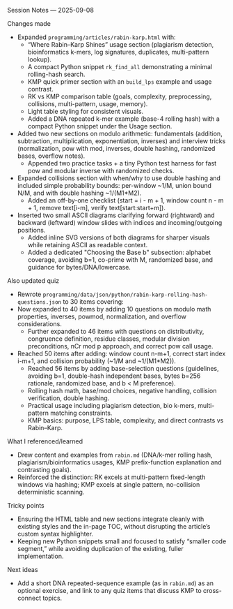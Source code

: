 Session Notes — 2025-09-08

Changes made
- Expanded `programming/articles/rabin-karp.html` with:
  - “Where Rabin–Karp Shines” usage section (plagiarism detection, bioinformatics k-mers, log signatures, duplicates, multi-pattern lookup).
  - A compact Python snippet `rk_find_all` demonstrating a minimal rolling-hash search.
  - KMP quick primer section with an `build_lps` example and usage contrast.
  - RK vs KMP comparison table (goals, complexity, preprocessing, collisions, multi-pattern, usage, memory).
  - Light table styling for consistent visuals.
  - Added a DNA repeated k-mer example (base-4 rolling hash) with a compact Python snippet under the Usage section.
- Added two new sections on modulo arithmetic: fundamentals (addition, subtraction, multiplication, exponentiation, inverses) and interview tricks (normalization, pow with mod, inverses, double hashing, randomized bases, overflow notes).
  - Appended two practice tasks + a tiny Python test harness for fast pow and modular inverse with randomized checks.
- Expanded collisions section with when/why to use double hashing and included simple probability bounds: per-window ~1/M, union bound N/M, and with double hashing ~1/(M1*M2).
  - Added an off-by-one checklist (start = i - m + 1, window count n - m + 1, remove text[i-m], verify text[start:start+m]).
- Inserted two small ASCII diagrams clarifying forward (rightward) and backward (leftward) window slides with indices and incoming/outgoing positions.
  - Added inline SVG versions of both diagrams for sharper visuals while retaining ASCII as readable context.
  - Added a dedicated "Choosing the Base b" subsection: alphabet coverage, avoiding b=1, co-prime with M, randomized base, and guidance for bytes/DNA/lowercase.

Also updated quiz
- Rewrote `programming/data/json/python/rabin-karp-rolling-hash-questions.json` to 30 items covering:
- Now expanded to 40 items by adding 10 questions on modulo math properties, inverses, powmod, normalization, and overflow considerations.
  - Further expanded to 46 items with questions on distributivity, congruence definition, residue classes, modular division preconditions, nCr mod p approach, and correct pow call usage.
- Reached 50 items after adding: window count n-m+1, correct start index i-m+1, and collision probability (~1/M and ~1/(M1*M2)).
  - Reached 56 items by adding base-selection questions (guidelines, avoiding b=1, double-hash independent bases, bytes b=256 rationale, randomized base, and b < M preference).
  - Rolling hash math, base/mod choices, negative handling, collision verification, double hashing.
  - Practical usage including plagiarism detection, bio k-mers, multi-pattern matching constraints.
  - KMP basics: purpose, LPS table, complexity, and direct contrasts vs Rabin–Karp.

What I referenced/learned
- Drew content and examples from `rabin.md` (DNA/k-mer rolling hash, plagiarism/bioinformatics usages, KMP prefix-function explanation and contrasting goals).
- Reinforced the distinction: RK excels at multi-pattern fixed-length windows via hashing; KMP excels at single pattern, no-collision deterministic scanning.

Tricky points
- Ensuring the HTML table and new sections integrate cleanly with existing styles and the in-page TOC, without disrupting the article’s custom syntax highlighter.
- Keeping new Python snippets small and focused to satisfy “smaller code segment,” while avoiding duplication of the existing, fuller implementation.

Next ideas
- Add a short DNA repeated-sequence example (as in `rabin.md`) as an optional exercise, and link to any quiz items that discuss KMP to cross-connect topics.
